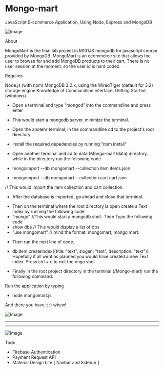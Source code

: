 # Mongo-mart
JavaScript E-commerce Application, Using Node, Express and MongoDB

![Image](https://github.com/zimejin/Mongo-mart/blob/master/sreen%20mart.png?raw=true)


About

MongoMart is the final lab project in M101JS mongodb for javascript course provided by MongoDB.
MongoMart is an ecommerce site that allows the user to browse for and add MongoDB products to their cart.
There is no user session at the moment, so the user id is hard coded.

Requires

Node.js (with npm)
MongoDB 3.2.x, using the WiredTiger (default for 3.2) storage engine
Knowledge of Commandline interface.
Getting Started (windows)

* Open a terminal and type "mongod" into the commandline and press enter
- This would start a mongodb server, minimize the terminal.

* Open the anotehr terminal, in the commandline cd to the project's root directory.
* Install the required depedencies by running "npm install"

* Open another terminal and cd to data (Mongo-mart/data) directory, while in the directory run the following code
* mongoimport --db mongomart --collection item items.json
* mongoimport --db mongomart --collection cart cart.json

// This would import the item collection and cart collection.


- After the database is imported, go ahead and close that terminal.

* Then on the terminal where the root directory is open create a Text Index by running the following code
* "mongo"                 //This would start a mongodb shell. Then Type the following code
* show dbs                // This would display a list of dbs
* "use mongomart"         // mind the format. mongomart, mongo mart. 

 - Then run the next line of code.

* db.item.createIndex({title: "text", slogan: "text", description: "text"}) 
Hopefully if all went as planned you would have created a new Text index. Press ctrl + c to exit the ongo shell.

* Finally in the root project directory in the terminal (/Mongo-mart) run the following command.

Run the application by typing 

* node mongomart.js    

And there you have it :) whew!

![Image](https://github.com/zimejin/Mongo-mart/blob/master/pc%20mart.jpg?raw=true)

----------------------------------------------------------------------------------------------------------------------

----------------------------------------------------------------------------------------------------------------------

![Image](https://github.com/zimejin/Mongo-mart/blob/master/ScreenShot%20mart.png?raw=true)



Todo

* Firebase Authentication
* Payment Request API
* Material Design Lite [ Navbar and Sidebar ]
